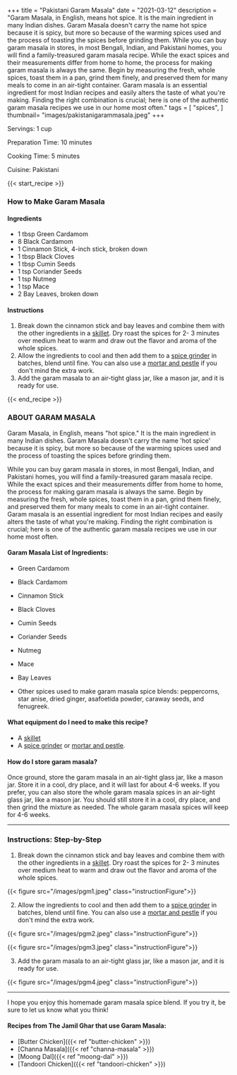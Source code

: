 
+++
title = "Pakistani Garam Masala"
date = "2021-03-12"
description = "Garam Masala, in English, means hot spice. It is the main ingredient in many Indian dishes. Garam Masala doesn't carry the name hot spice because it is spicy, but more so because of the warming spices used and the process of toasting the spices before grinding them. While you can buy garam masala in stores, in most Bengali, Indian, and Pakistani homes, you will find a family-treasured garam masala recipe. While the exact spices and their measurements differ from home to home, the process for making garam masala is always the same. Begin by measuring the fresh, whole spices, toast them in a pan, grind them finely, and preserved them for many meals to come in an air-tight container. Garam masala is an essential ingredient for most Indian recipes and easily alters the taste of what you're making. Finding the right combination is crucial; here is one of the authentic garam masala recipes we use in our home most often."
tags = [
    "spices",
]
thumbnail= "images/pakistanigarammasala.jpeg"
+++

Servings: 1 cup <!--more-->

Preparation Time: 10 minutes 

Cooking Time: 5 minutes 

Cuisine: Pakistani 

{{< start_recipe >}}

### How to Make Garam Masala 

#### Ingredients 

* 1 tbsp Green Cardamom 
* 8 Black Cardamom 
* 1 Cinnamon Stick, 4-inch stick, broken down 
* 1 tbsp Black Cloves
* 1 tbsp Cumin Seeds
* 1 tsp Coriander Seeds
* 1 tsp Nutmeg 
* 1 tsp Mace
* 2 Bay Leaves, broken down
 
#### Instructions 

1. Break down the cinnamon stick and bay leaves and combine them with the other ingredients in a [skillet](https://amzn.to/3cZmRrq). Dry roast the spices for 2- 3 minutes over medium heat to warm and draw out the flavor and aroma of the whole spices.  
2. Allow the ingredients to cool and then add them to a [spice grinder](https://amzn.to/3paY5dE) in batches, blend until fine. You can also use a [mortar and pestle](https://amzn.to/3E5NtDa) if you don't mind the extra work. 
3. Add the garam masala to an air-tight glass jar, like a mason jar, and it is ready for use. 

{{< end_recipe >}}

### ABOUT GARAM MASALA

Garam Masala, in English, means "hot spice." It is the main ingredient in many Indian dishes. Garam Masala doesn't carry the name 'hot spice' because it is spicy, but more so because of the warming spices used and the process of toasting the spices before grinding them. 

While you can buy garam masala in stores, in most Bengali, Indian, and Pakistani homes, you will find a family-treasured garam masala recipe. While the exact spices and their measurements differ from home to home, the process for making garam masala is always the same. Begin by measuring the fresh, whole spices, toast them in a pan, grind them finely, and preserved them for many meals to come in an air-tight container. Garam masala is an essential ingredient for most Indian recipes and easily alters the taste of what you're making. Finding the right combination is crucial; here is one of the authentic garam masala recipes we use in our home most often.

#### Garam Masala List of Ingredients:

* Green Cardamom 

* Black Cardamom 

* Cinnamon Stick

* Black Cloves

* Cumin Seeds

* Coriander Seeds

* Nutmeg 

* Mace

* Bay Leaves

* Other spices used to make garam masala spice blends: peppercorns, star anise, dried ginger, asafoetida powder, caraway seeds, and fenugreek.

#### What equipment do I need to make this recipe?

* A [skillet](https://amzn.to/3cZmRrq)
* A [spice grinder](https://amzn.to/3u3oYAU) or [mortar and pestle](https://amzn.to/3dc5ALn). 

#### How do I store garam masala? 

Once ground, store the garam masala in an air-tight glass jar, like a mason jar. Store it in a cool, dry place, and it will last for about 4-6 weeks. If you prefer, you can also store the whole garam masala spices in an air-tight glass jar, like a mason jar. You should still store it in a cool, dry place, and then grind the mixture as needed. The whole garam masala spices will keep for 4-6 weeks. 

---- 

### Instructions: Step-by-Step

1. Break down the cinnamon stick and bay leaves and combine them with the other ingredients in a [skillet](https://amzn.to/3cZmRrq). Dry roast the spices for 2- 3 minutes over medium heat to warm and draw out the flavor and aroma of the whole spices.  

{{< figure src="/images/pgm1.jpeg" class="instructionFigure">}}

2. Allow the ingredients to cool and then add them to a [spice grinder](https://amzn.to/3paY5dE) in batches, blend until fine. You can also use a [mortar and pestle](https://amzn.to/3E5NtDa) if you don't mind the extra work. 

{{< figure src="/images/pgm2.jpeg" class="instructionFigure">}}

{{< figure src="/images/pgm3.jpeg" class="instructionFigure">}}

3. Add the garam masala to an air-tight glass jar, like a mason jar, and it is ready for use. 

{{< figure src="/images/pgm4.jpeg" class="instructionFigure">}}

---- 

I hope you enjoy this homemade garam masala spice blend. If you try it, be sure to let us know what you think!

#### Recipes from The Jamil Ghar that use Garam Masala: 

* [Butter Chicken]({{< ref "butter-chicken" >}})
* [Channa Masala]({{< ref "channa-masala" >}})
* [Moong Dal]({{< ref "moong-dal" >}})
* [Tandoori Chicken]({{< ref "tandoori-chicken" >}})

